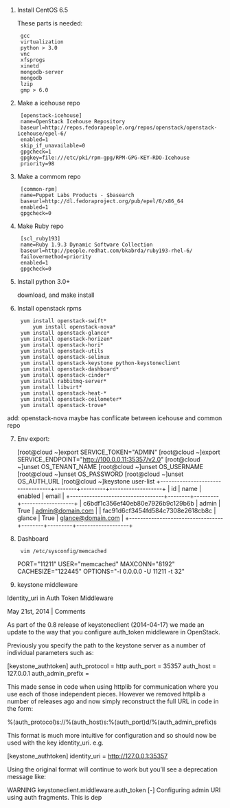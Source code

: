 1. Install CentOS 6.5    

    These parts is needed:   
		 
		gcc
		virtualization
		python > 3.0
		vnc
		xfsprogs   
		xinetd
		mongodb-server
		mongodb
		lzip
		gmp > 6.0

2. Make a icehouse repo   

		[openstack-icehouse]
		name=OpenStack Icehouse Repository
		baseurl=http://repos.fedorapeople.org/repos/openstack/openstack-icehouse/epel-6/
		enabled=1
		skip_if_unavailable=0
		gpgcheck=1 
		gpgkey=file:///etc/pki/rpm-gpg/RPM-GPG-KEY-RDO-Icehouse   
		priority=98    

3. Make a commom repo    

		[common-rpm]   
		name=Puppet Labs Products - $basearch   
		baseurl=http://dl.fedoraproject.org/pub/epel/6/x86_64    
		enabled=1
		gpgcheck=0    

4. Make Ruby repo    

		[scl_ruby193]
		name=Ruby 1.9.3 Dynamic Software Collection
		baseurl=http://people.redhat.com/bkabrda/ruby193-rhel-6/
		failovermethod=priority
		enabled=1
		gpgcheck=0
   

5. Install python 3.0+     

   download, and make install
   
6. Install openstack rpms    
    
	    yum install openstack-swift*  
            yum install openstack-nova* 
	    yum install openstack-glance*    
	    yum install openstack-horizen*    
	    yum install openstack-hori*    
	    yum install openstack-utils    
	    yum install openstack-selinux     
	    yum install openstack-keystone python-keystoneclient    
	    yum install openstack-dashboard*    
	    yum install openstack-cinder*    
	    yum install rabbitmq-server*    
	    yum install libvirt*    
	    yum install openstack-heat-*    
	    yum install openstack-ceilometer*    
	    yum install openstack-trove* 

add: openstack-nova maybe has conflicate between icehouse and common repo


7. Env export:    

	[root@cloud ~]export SERVICE_TOKEN="ADMIN"
	[root@cloud ~]export SERVICE_ENDPOINT="http://100.0.0.11:35357/v2.0"
	[root@cloud ~]unset OS_TENANT_NAME
	[root@cloud ~]unset OS_USERNAME
	[root@cloud ~]unset OS_PASSWORD
	[root@cloud ~]unset OS_AUTH_URL
	[root@cloud ~]keystone user-list
	+----------------------------------+--------+---------+-------------------+
	|                id                |  name  | enabled |       email       |
	+----------------------------------+--------+---------+-------------------+
	| c6bdf1c356ef40eb80e7926b9c129b6b | admin  |   True  |  admin@domain.com |
	| fac91d6cf3454fd584c7308e2618cb8c | glance |   True  | glance@domain.com |
	+----------------------------------+--------+---------+-------------------+
	
8. Dashboard    

        vim /etc/sysconfig/memcached
	PORT="11211"
	USER="memcached"
	MAXCONN="8192"
	CACHESIZE="122445"
	OPTIONS="-l 0.0.0.0 -U 11211 -t 32"
	
9. keystone middleware

Identity_uri in Auth Token Middleware

May 21st, 2014 | Comments

As part of the 0.8 release of keystoneclient (2014-04-17) we made an update to the way that you configure auth_token middleware in OpenStack.

Previously you specify the path to the keystone server as a number of individual parameters such as:

[keystone_authtoken]
auth_protocol = http
auth_port = 35357
auth_host = 127.0.0.1
auth_admin_prefix =

This made sense in code when using httplib for communication where you use each of those independent pieces. However we removed httplib a number of releases ago and now simply reconstruct the full URL in code in the form:

%(auth_protocol)s://%(auth_host)s:%(auth_port)d/%(auth_admin_prefix)s

This format is much more intuitive for configuration and so should now be used with the key identity_uri. e.g.

[keystone_authtoken]
identity_uri = http://127.0.0.1:35357

Using the original format will continue to work but you’ll see a deprecation message like:

WARNING keystoneclient.middleware.auth_token [-] Configuring admin URI using auth fragments. This is dep

